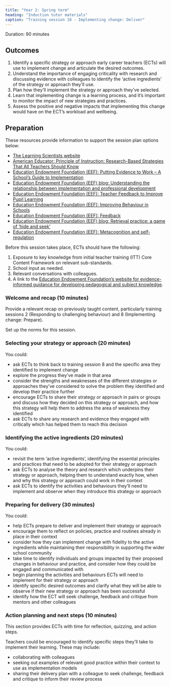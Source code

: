 ```yaml
---
title: "Year 2: Spring term"
heading: "Induction tutor materials"
caption: "Training session 10 - Implementing change: Deliver"
---
```


Duration: 90 minutes

## Outcomes

1. Identify a specific strategy or approach early career teachers (ECTs) will use to implement change and articulate the desired outcomes.
2. Understand the importance of engaging criticality with research and discussing evidence with colleagues to identify the ‘active ingredients’ of the strategy or approach they’ll use.
3. Plan how they’ll implement the strategy or approach they’ve selected.
4. Learn that implementing change is a learning process, and it’s important to monitor the impact of new strategies and practices.
5. Assess the positive and negative impacts that implementing this change would have on the ECT’s workload and wellbeing.

## Preparation 

These resources provide information to support the session plan options below: 

- [The Learning Scientists website](https://www.learningscientists.org/)
- [American Educator: Principle of Instruction: Research-Based Strategies That All Teachers Should Know](https://www.aft.org/sites/default/files/Rosenshine.pdf)
- [Education Endowment Foundation (EEF): Putting Evidence to Work – A School’s Guide to Implementation](https://educationendowmentfoundation.org.uk/education-evidence/guidance-reports/implementation)
- [Education Endowment Foundation (EEF) blog: Understanding the relationship between implementation and professional development](https://educationendowmentfoundation.org.uk/news/eef-blog-understanding-the-relationship-between-implementation-and-professional-development#:~:text=When%20using%20%E2%80%8B'active%20ingredients,see%20here%20for%20a%20summary)
- [Education Endowment Foundation (EEF): Teacher Feedback to Improve Pupil Learning](https://educationendowmentfoundation.org.uk/education-evidence/guidance-reports/feedback) 
- [Education Endowment Foundation (EEF): Improving Behaviour in Schools](https://educationendowmentfoundation.org.uk/education-evidence/guidance-reports/behaviour) 
- [Education Endowment Foundation (EEF): Feedback](https://educationendowmentfoundation.org.uk/education-evidence/teaching-learning-toolkit/feedback)
- [Education Endowment Foundation (EEF) blog: Retrieval practice: a game of ‘hide and seek’](https://educationendowmentfoundation.org.uk/news/retrieval-practice-a-game-of-hide-and-seek)
- [Education Endowment Foundation (EEF): Metacognition and self-regulation](https://educationendowmentfoundation.org.uk/education-evidence/teaching-learning-toolkit/metacognition-and-self-regulation)

Before this session takes place, ECTs should have the following: 

1. Exposure to key knowledge from initial teacher training (ITT) Core Content Framework on relevant sub-standards.
2. School input as needed. 
3. Relevant conversations with colleagues.
4. A link to the [Education Endowment Foundation’s website for evidence-informed guidance for developing pedagogical and subject knowledge](https://educationendowmentfoundation.org.uk/).

### Welcome and recap (10 minutes)

Provide a relevant recap on previously taught content, particularly training sessions 2 (Responding to challenging behaviour) and 8 (Implementing change: Prepare).

Set up the norms for this session.

### Selecting your strategy or approach (20 minutes)

You could:

- ask ECTs to think back to training session 8 and the specific area they identified to implement change  
- explore the progress they’ve made in that area 
- consider the strengths and weaknesses of the different strategies or approaches they’ve considered to solve the problem they identified and develop their practice further
- encourage ECTs to share their strategy or approach in pairs or groups and discuss how they decided on this strategy or approach, and how this strategy will help them to address the area of weakness they identified
- ask ECTs to share any research and evidence they engaged with critically which has helped them to reach this decision

### Identifying the active ingredients (20 minutes)

You could:

- revisit the term ‘active ingredients’, identifying the essential principles and practices that need to be adopted for their strategy or approach
- ask ECTs to analyse the theory and research which underpins their strategy or approach, helping them to understand exactly how, when and why this strategy or approach could work in their context
- ask ECTs to identify the activities and behaviours they’ll need to implement and observe when they introduce this strategy or approach

### Preparing for delivery (30 minutes)

You could:

- help ECTs prepare to deliver and implement their strategy or approach
- encourage them to reflect on policies, practice and routines already in place in their context
- consider how they can implement change with fidelity to the active ingredients while maintaining their responsibility in supporting the wider school community
- take time to identify individuals and groups impacted by their proposed changes in behaviour and practice, and consider how they could be engaged and communicated with
- begin planning the activities and behaviours ECTs will need to implement for their strategy or approach
- identify specific desired outcomes and clarify what they will be able to observe if their new strategy or approach has been successful
- identify how the ECT will seek challenge, feedback and critique from mentors and other colleagues

### Action planning and next steps (10 minutes)

This section provides ECTs with time for reflection, quizzing, and action steps.

Teachers could be encouraged to identify specific steps they’ll take to implement their learning. These may include:

- collaborating with colleagues 
- seeking out examples of relevant good practice within their context to use as implementation models 
- sharing their delivery plan with a colleague to seek challenge, feedback and critique to inform their review process